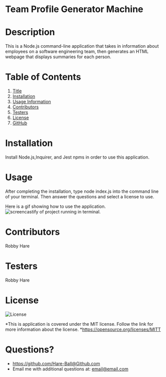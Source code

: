 # Team Profile Generator Machine
# Description
This is a Node.js command-line application that takes in information about employees on a software engineering team, then generates an HTML webpage that displays summaries for each person.

# Table of Contents
1. [Title](#Title)
2. [Installation](#Installation)
3. [Usage Information](#Usage)
4. [Contributors](#Contributors)
5. [Testers](#Testers)
6. [License](#License)
7. [GitHub](#GitHub)

# Installation
Install Node.js,Inquirer, and Jest npms in order to use this application.

# Usage
After completing the installation, type node index.js into the command line of your terminal. Then answer the questions and select a license to use.

Here is a gif showing how to use the application.
![screencastify of project running in terminal.](./Team_Profile_Generator.gif)


# Contributors
Robby Hare

# Testers
Robby Hare

# License
![License](https://img.shields.io/badge/License-MIT-green.svg)

*This is application is covered under the MIT license. Follow the link for more information about the license.
*https://opensource.org/licenses/MITT

# Questions?
* https://github.com/Hare-Ball@Github.com
* Email me with additional questions at: email@email.com
